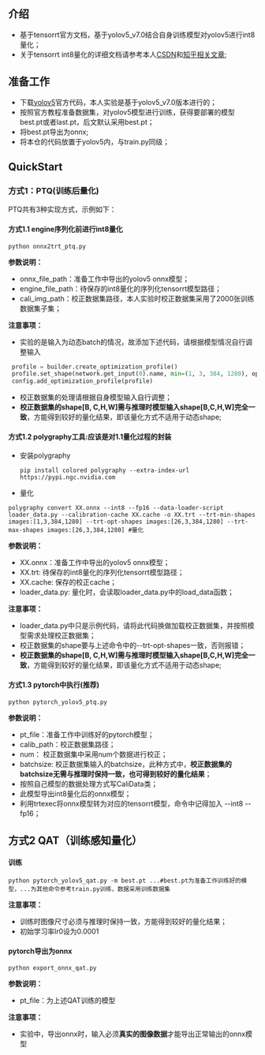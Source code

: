 ## 介绍

- 基于tensorrt官方文档，基于yolov5_v7.0结合自身训练模型对yolov5进行int8量化；
- 关于tensorrt int8量化的详细文档请参考本人[CSDN](https://blog.csdn.net/Suan2014/article/details/132168130)和[知乎相关文章](https://zhuanlan.zhihu.com/p/648877516);

## 准备工作

- 下载[yolov5](https://github.com/ultralytics/yolov5)官方代码，本人实验是基于yolov5_v7.0版本进行的；
- 按照官方教程准备数据集，对yolov5模型进行训练，获得要部署的模型best.pt或者last.pt，后文默认采用best.pt；
- 将best.pt导出为onnx;
- 将本仓的代码放置于yolov5内，与train.py同级；

## QuickStart

### 方式1：PTQ(训练后量化)

PTQ共有3种实现方式，示例如下：

#### 方式1.1 engine序列化前进行int8量化

```shell
python onnx2trt_ptq.py
```

**参数说明：**

- onnx_file_path：准备工作中导出的yolov5 onnx模型；
- engine_file_path：待保存的int8量化的序列化tensorrt模型路径；
- cali_img_path：校正数据集路径，本人实验时校正数据集采用了2000张训练数据集子集；

**注意事项：**

- 实验的是输入为动态batch的情况，故添加下述代码，请根据模型情况自行调整输入

```python
 profile = builder.create_optimization_profile()
 profile.set_shape(network.get_input(0).name, min=(1, 3, 384, 1280), opt=(12, 3, 384, 1280), max=(26, 3, 384, 1280))
 config.add_optimization_profile(profile)
```

- 校正数据集的处理请根据自身模型输入自行调整；
- **校正数据集的shape[B, C,H,W]需与推理时模型输入shape[B,C,H,W]完全一致**，方能得到较好的量化结果，即该量化方式不适用于动态shape;

#### 方式1.2 **polygraphy工具**:应该是对1.1量化过程的封装

- 安装polygraphy

  ```shell
  pip install colored polygraphy --extra-index-url https://pypi.ngc.nvidia.com
  ```

- 量化

```shell
polygraphy convert XX.onnx --int8 --fp16 --data-loader-script loader_data.py --calibration-cache XX.cache -o XX.trt --trt-min-shapes images:[1,3,384,1280] --trt-opt-shapes images:[26,3,384,1280] --trt-max-shapes images:[26,3,384,1280] #量化
```

 **参数说明：**

- XX.onnx：准备工作中导出的yolov5 onnx模型；
- XX.trt: 待保存的int8量化的序列化tensorrt模型路径；
- XX.cache: 保存的校正cache；
- loader_data.py: 量化时，会读取loader_data.py中的load_data函数；

**注意事项：**

- loader_data.py中只是示例代码，请将此代码换做加载校正数据集，并按照模型需求处理校正数据集；
- 校正数据集的shape要与上述命令中的--trt-opt-shapes一致，否则报错；
- **校正数据集的shape[B, C,H,W]需与推理时模型输入shape[B,C,H,W]完全一致**，方能得到较好的量化结果，即该量化方式不适用于动态shape;

#### 方式1.3 pytorch中执行(推荐)

```shell
python pytorch_yolov5_ptq.py
```

**参数说明：**

- pt_file：准备工作中训练好的pytorch模型；
- calib_path：校正数据集路径；
- num： 校正数据集中采用num个数据进行校正；
- batchsize: 校正数据集输入的batchsize，此种方式中，**校正数据集的batchsize无需与推理时保持一致，也可得到较好的量化结果**；
- 按照自己模型的数据处理方式写CaliData类；
- 此模型导出int8量化后的onnx模型；
- 利用trtexec将onnx模型转为对应的tensorrt模型，命令中记得加入 --int8 --fp16；

## 方式2 QAT（训练感知量化）

#### 训练

```shell
python pytorch_yolov5_qat.py -m best.pt ...#best.pt为准备工作训练好的模型，...为其他命令参考train.py训练，数据采用训练数据集
```

**注意事项：**

- 训练时图像尺寸必须与推理时保持一致，方能得到较好的量化结果；
- 初始学习率lr0设为0.0001

#### pytorch导出为onnx

```shell
python export_onnx_qat.py
```

**参数说明：**

- pt_file：为上述QAT训练的模型

**注意事项：**

- 实验中，导出onnx时，输入必须**真实的图像数据**才能导出正常输出的onnx模型
